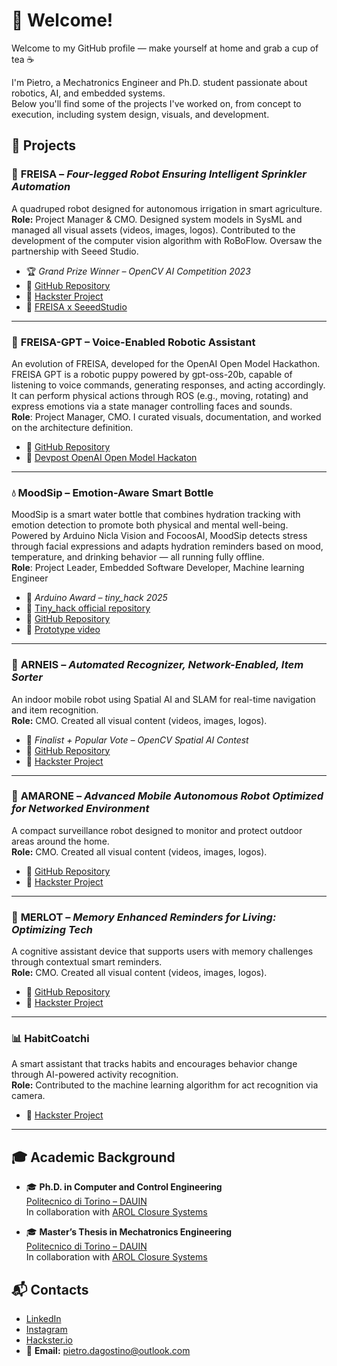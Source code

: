 # 👋 Welcome!

Welcome to my GitHub profile — make yourself at home and grab a cup of tea ☕

I'm Pietro, a Mechatronics Engineer and Ph.D. student passionate about robotics, AI, and embedded systems.  
Below you'll find some of the projects I've worked on, from concept to execution, including system design, visuals, and development.

## 🔧 Projects

### 🐾 **FREISA** – *Four-legged Robot Ensuring Intelligent Sprinkler Automation*  
A quadruped robot designed for autonomous irrigation in smart agriculture.  
**Role:** Project Manager & CMO. Designed system models in SysML and managed all visual assets (videos, images, logos). Contributed to the development of the computer vision algorithm with RoBoFlow. Oversaw the partnership with Seeed Studio.
- 🏆 *Grand Prize Winner – OpenCV AI Competition 2023*  
- 🔗 [GitHub Repository](https://github.com/B-AROL-O/FREISA)  
- 🔗 [Hackster Project](https://www.hackster.io/b-arol-o/four-legged-robot-ensuring-intelligent-sprinkler-automation-845012)  
- 🔗 [FREISA x SeeedStudio](https://www.hackster.io/b-arol-o/freisa-meets-sensecap-watcher-89596b)

---

### 🐶 **FREISA-GPT** – Voice-Enabled Robotic Assistant
An evolution of FREISA, developed for the OpenAI Open Model Hackathon. FREISA GPT is a robotic puppy powered by gpt-oss-20b, capable of listening to voice commands, generating responses, and acting accordingly. It can perform physical actions through ROS (e.g., moving, rotating) and express emotions via a state manager controlling faces and sounds.  
**Role**: Project Manager, CMO. I curated visuals, documentation, and worked on the architecture definition.
- 🔗 [GitHub Repository](https://github.com/B-AROL-O/FREISA)
- 🔗 [Devpost OpenAI Open Model Hackaton](https://devpost.com/software/todo-hsifwn)

---

### 💧 MoodSip – Emotion-Aware Smart Bottle
MoodSip is a smart water bottle that combines hydration tracking with emotion detection to promote both physical and mental well-being.  
Powered by Arduino Nicla Vision and FocoosAI, MoodSip detects stress through facial expressions and adapts hydration reminders based on mood, temperature, and drinking behavior — all running fully offline.  
**Role**: Project Leader, Embedded Software Developer, Machine learning Engineer
- 🥉 *Arduino Award – tiny_hack 2025*  
- 🔗 [Tiny_hack official repository](https://github.com/MirkoCalvi/tiny_hack/tree/main)
- 🔗 [GitHub Repository](https://github.com/B-AROL-O/MoodSip/tree/main)
- 🔗 [Prototype video](https://youtu.be/YI3l9gEI9GM)

---

### 🍾 **ARNEIS** – *Automated Recognizer, Network-Enabled, Item Sorter*  
An indoor mobile robot using Spatial AI and SLAM for real-time navigation and item recognition.  
**Role:** CMO. Created all visual content (videos, images, logos).  
- 🏅 *Finalist + Popular Vote – OpenCV Spatial AI Contest*  
- 🔗 [GitHub Repository](https://github.com/B-AROL-O/ARNEIS)  
- 🔗 [Hackster Project](https://www.hackster.io/b-arol-o)

---

### 🤖 **AMARONE** – *Advanced Mobile Autonomous Robot Optimized for Networked Environment*  
A compact surveillance robot designed to monitor and protect outdoor areas around the home.  
**Role:** CMO. Created all visual content (videos, images, logos).  
- 🔗 [GitHub Repository](https://github.com/B-AROL-O/hackster-contests)  
- 🔗 [Hackster Project](https://www.hackster.io/517529/amarone-185a16)

---

### 🧠 **MERLOT** – *Memory Enhanced Reminders for Living: Optimizing Tech*  
A cognitive assistant device that supports users with memory challenges through contextual smart reminders.  
**Role:** CMO. Created all visual content (videos, images, logos).  
- 🔗 [GitHub Repository](https://github.com/B-AROL-O/hackster-contests)  
- 🔗 [Hackster Project](https://www.hackster.io/b-arol-o/memory-enhanced-reminders-for-living-optimizing-tech-ac6ceb)

---

### 📊 **HabitCoatchi**  
A smart assistant that tracks habits and encourages behavior change through AI-powered activity recognition.  
**Role:** Contributed to the machine learning algorithm for act recognition via camera.  
- 🔗 [Hackster Project](https://www.hackster.io/habitcoatchi/habitcoatchi-230a29)

---

## 🎓 Academic Background

- 🎓 **Ph.D. in Computer and Control Engineering**  
  [Politecnico di Torino – DAUIN](https://www.dauin.polito.it)  
  In collaboration with [AROL Closure Systems](https://www.arol.com/en/)

- 🎓 **Master’s Thesis in Mechatronics Engineering**  
  [Politecnico di Torino – DAUIN](https://www.dauin.polito.it)  
  In collaboration with [AROL Closure Systems](https://www.arol.com/en/)

## 📬 Contacts

- [LinkedIn](https://www.linkedin.com/in/pietro-d-agostino-phd/)  
- [Instagram](https://www.instagram.com/pit.dago)  
- [Hackster.io](https://www.hackster.io/pietro-d-agostino2)  
- 📧 **Email:** pietro.dagostino@outlook.com
